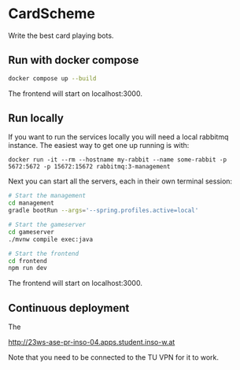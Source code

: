 # CardScheme

Write the best card playing bots.

## Run with docker compose

```bash
docker compose up --build
```

The frontend will start on localhost:3000.

## Run locally 

If you want to run the services locally you will need a local rabbitmq instance.
The easiest way to get one up running is with:

```
docker run -it --rm --hostname my-rabbit --name some-rabbit -p 5672:5672 -p 15672:15672 rabbitmq:3-management
```

Next you can start all the servers, each in their own terminal session:
```bash
# Start the management
cd management
gradle bootRun --args='--spring.profiles.active=local'

# Start the gameserver
cd gameserver
./mvnw compile exec:java

# Start the frontend
cd frontend
npm run dev
```

The frontend will start on localhost:3000.

## Continuous deployment

The 

http://23ws-ase-pr-inso-04.apps.student.inso-w.at

Note that you need to be connected to the TU VPN for it to work.
